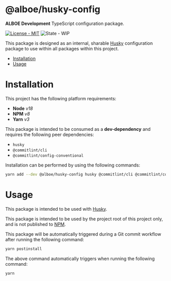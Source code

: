 # @alboe/husky-config

**ALBOE Development** TypeScript configuration package.

[![License - MIT](https://shields.io/badge/License-MIT-blue?style=flat)](https://github.com/alboe-development/alboe/blob/main/LICENSE)
![State - WIP](https://shields.io/badge/State-WIP-orange?style=flat)

This package is designed as an internal, sharable [Husky](https://typicode.github.io/husky/) configuration package to use within all packages within this project.

* [Installation](#installation)
* [Usage](#usage)

# Installation

This project has the following platform requirements:

* **Node** *v18*
* **NPM** *v8*
* **Yarn** *v3*

This package is intended to be consumed as a **dev-dependency** and requires the following peer dependencies:

* `husky`
* `@commitlint/cli`
* `@commitlint/config-conventional`

Installation can be performed by using the following commands:

```bash
yarn add --dev @alboe/husky-config husky @commitlint/cli @commitlint/config-conventional
```

# Usage

This package is intended to be used with [Husky](https://typicode.github.io/husky/).

This package is intended to be used by the project root of this project only, and is not published to [NPM](https://www.npmjs.com/).

This package will be automatically triggered during a Git commit workflow after running the following command:

```bash
yarn postinstall
```

The above command automatically triggers when running the following command:

```bash
yarn
```
